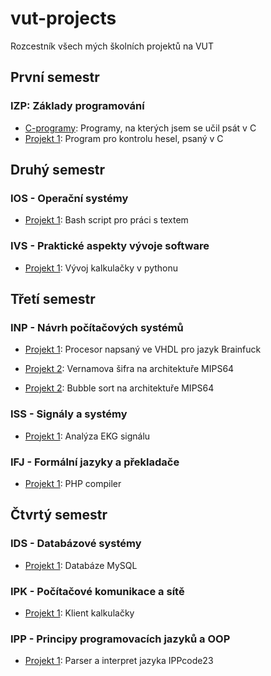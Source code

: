 # vut-projects
Rozcestník všech mých školních projektů na VUT

## První semestr

### IZP: Základy programování 

- [C-programy](path): Programy, na kterých jsem se učil psát v C
- [Projekt 1](path): Program pro kontrolu hesel, psaný v C

## Druhý semestr

### IOS - Operační systémy

- [Projekt 1](path): Bash script pro práci s textem 

### IVS - Praktické aspekty vývoje software

- [Projekt 1](path): Vývoj kalkulačky v pythonu

## Třetí semestr

### INP - Návrh počítačových systémů 

- [Projekt 1](path): Procesor napsaný ve VHDL pro jazyk Brainfuck

- [Projekt 2](path): Vernamova šifra na architektuře MIPS64

- [Projekt 2](path): Bubble sort na architektuře MIPS64

### ISS - Signály a systémy

- [Projekt 1](path): Analýza EKG signálu

### IFJ - Formální jazyky a překladače

- [Projekt 1](path): PHP compiler

## Čtvrtý semestr

### IDS - Databázové systémy

- [Projekt 1](path): Databáze MySQL

### IPK - Počítačové komunikace a sítě 

- [Projekt 1](path): Klient kalkulačky

### IPP - Principy programovacích jazyků a OOP

- [Projekt 1](IPP-projekt): Parser a interpret jazyka IPPcode23
